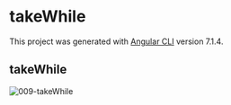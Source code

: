 # takeWhile

This project was generated with [Angular CLI](https://github.com/angular/angular-cli) version 7.1.4.

## takeWhile
![009-takeWhile](https://user-images.githubusercontent.com/30646609/62560822-7e4e1980-b89b-11e9-9e45-45da79bf4bc2.JPG)